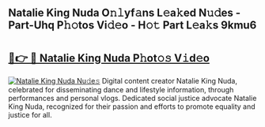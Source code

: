 ## Natalie King Nuda O𝚗𝚕yf𝚊ns L𝚎a𝚔ed N𝚞𝚍es - Part-Uhq P𝚑𝚘tos Vi𝚍𝚎o - H𝚘𝚝 Part L𝚎a𝚔s 9kmu6

# <h2><a href="http://kf46paq.oniu.top/?m=Natalie+King+Nuda">🔗👉 🔴 Natalie King Nuda P𝚑ot𝚘𝚜 V𝚒d𝚎o</a></h2>

[![Natalie King Nuda Nu𝚍e𝚜](https://i.imgur.com/0qMVB7G.gif)](http://kf46paq.oniu.top/?m=Natalie+King+Nuda)
Digital content creator Natalie King Nuda, celebrated for disseminating dance and lifestyle information, through performances and personal vlogs. Dedicated social justice advocate Natalie King Nuda, recognized for their passion and efforts to promote equality and justice for all.  
